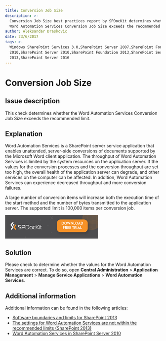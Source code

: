 ```yaml
---
title: Conversion Job Size
description: >-
  Conversion Job Size best practices report by SPDocKit determines whether the
  Word Automation Services Conversion Job Size exceeds the recommended limit.
author: Aleksandar Draskovic
date: 23/6/2017
tags: >-
  Windows SharePoint Services 3.0,SharePoint Server 2007,SharePoint Foundation
  2010,SharePoint Server 2010,SharePoint Foundation 2013,SharePoint Server
  2013,SharePoint Server 2016
---
```


# Conversion Job Size

## Issue description

This check determines whether the Word Automation Services Conversion Job Size exceeds the recommended limit.

## Explanation

Word Automation Services is a SharePoint server service application that enables unattended, server-side conversions of documents supported by the Microsoft Word client application. The throughput of Word Automation Services is limited by the system resources on the application server. If the values for the conversion processes and the conversion throughput are set too high, the overall health of the application server can degrade, and other services on the computer can be affected. In addition, Word Automation Services can experience decreased throughput and more conversion failures.

A large number of conversion items will increase both the execution time of the start method and the number of bytes transmitted to the application server. The supported limit is 100,000 items per conversion job.

[![Download SPDocKit](../../../.gitbook/assets/spdockit_download.png)](http://bit.ly/2US0Zna)

## Solution

Please check to determine whether the values for the Word Automation Services are correct. To do so, open **Central Administration** &gt; **Application Management** &gt; **Manage Service Applications** &gt; **Word Automation Services**.

## Additional information

Additional information can be found in the following articles:

* [Software boundaries and limits for SharePoint 2013](https://technet.microsoft.com/en-us/library/cc262787.aspx)
* [The settings for Word Automation Services are not within the recommended limits \(SharePoint 2013\)](https://technet.microsoft.com/en-us/library/hh487292.aspx)
* [Word Automation Services in SharePoint Server 2010](https://msdn.microsoft.com/en-us/library/ee558278%28v=office.14%29.aspx)

